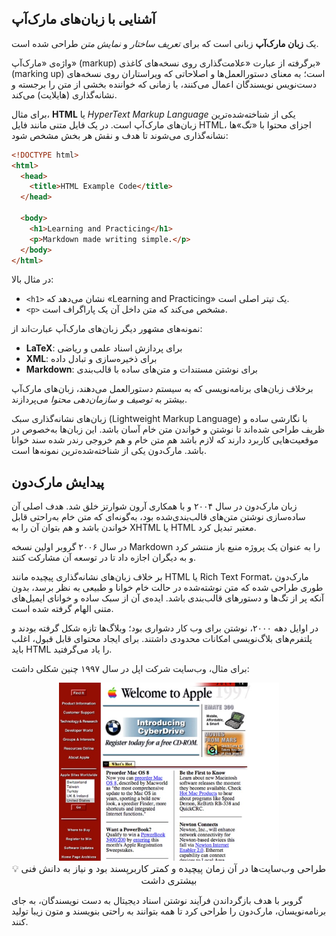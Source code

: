 ## آشنایی با زبان‌های مارک‌آپ

یک **زبان مارک‌آپ** زبانی است که برای _تعریف ساختار_ و _نمایش متن_ طراحی شده است.

واژه‌ی «مارک‌آپ» (markup) برگرفته از عبارت «علامت‌گذاری روی نسخه‌های کاغذی» (marking up) است؛ به معنای دستورالعمل‌ها و اصلاحاتی که ویراستاران روی نسخه‌های دست‌نویس نویسندگان اعمال می‌کنند، یا زمانی که خواننده بخشی از متن را برجسته و نشانه‌گذاری (هایلایت) می‌کند.

برای مثال، **HTML** یا _HyperText Markup Language_ یکی از شناخته‌شده‌ترین زبان‌های مارک‌آپ است. در یک فایل متنی مانند فایل HTML، اجزای محتوا با «تگ»ها نشانه‌گذاری می‌شوند تا هدف و نقش هر بخش مشخص شود:

```html
<!DOCTYPE html>
<html>
  <head>
    <title>HTML Example Code</title>
  </head>

  <body>
    <h1>Learning and Practicing</h1>
    <p>Markdown made writing simple.</p>
  </body>
</html>
```

در مثال بالا:

- `<h1>` نشان می‌دهد که «Learning and Practicing» یک تیتر اصلی است.
- `<p>` مشخص می‌کند که متن داخل آن یک پاراگراف است.

نمونه‌های مشهور دیگر زبان‌های مارک‌آپ عبارت‌اند از:

- **LaTeX**: برای پردازش اسناد علمی و ریاضی
- **XML**: برای ذخیره‌سازی و تبادل داده
- **Markdown**: برای نوشتن مستندات و متن‌های ساده با قالب‌بندی

برخلاف زبان‌های برنامه‌نویسی که به سیستم دستورالعمل می‌دهند، زبان‌های مارک‌آپ بیشتر به _توصیف و سازمان‌دهی محتوا_ می‌پردازند.

زبان‌های نشانه‌گذاری سبک (Lightweight Markup Language) با نگارشی ساده و ظریف طراحی شده‌اند تا نوشتن و خواندن متن خام آسان باشد. این زبان‌ها به‌خصوص در موقعیت‌هایی کاربرد دارند که لازم باشد هم متن خام و هم خروجی رندر شده سند خوانا باشد. مارک‌دون یکی از شناخته‌شده‌ترین نمونه‌ها است.

## پیدایش مارک‌دون

زبان مارک‌دون در سال ۲۰۰۴ و با همکاری آرون شوارتز خلق شد. هدف اصلی آن ساده‌سازی نوشتن متن‌های قالب‌بندی‌شده بود، به‌گونه‌ای که متن خام به‌راحتی قابل خواندن باشد و هم بتوان آن را به XHTML یا HTML معتبر تبدیل کرد.

در سال ۲۰۰۶ گروبر اولین نسخه Markdown را به عنوان یک پروژه منبع باز منتشر کرد و به دیگران اجازه داد تا در توسعه آن مشارکت کنند.

بر خلاف زبان‌های نشانه‌گذاری پیچیده مانند HTML یا Rich Text Format، مارک‌دون طوری طراحی شده که متن نوشته‌شده در حالت خام خوانا و طبیعی به نظر برسد، بدون آنکه پر از تگ‌ها و دستورهای قالب‌بندی باشد. ایده‌ی آن از سبک ساده و خوانای ایمیل‌های متنی الهام گرفته شده است.

در اوایل دهه ۲۰۰۰، نوشتن برای وب کار دشواری بود؛ وبلاگ‌ها تازه شکل گرفته بودند و پلتفرم‌های بلاگ‌نویسی امکانات محدودی داشتند. برای ایجاد محتوای قابل قبول، اغلب باید HTML را یاد می‌گرفتید.

برای مثال، وب‌سایت شرکت اپل در سال ۱۹۹۷ چنین شکلی داشت:

<div style="text-align: center;">
  <img src="../files/markdown/apples-old-website.jpg" alt="وبسایت اپل در اواخر دهه 90" title="وبسایت اپل در اواخر دهه 90"
    style="max-width: 70%; height: auto;">
  <figcaption style="font-size: 15px">💡 طراحی وب‌سایت‌ها در آن زمان پیچیده و کمتر کاربرپسند بود و نیاز به دانش فنی بیشتری داشت</figcaption>
</div>

گروبر با هدف بازگرداندن فرآیند نوشتن اسناد دیجیتال به دست نویسندگان، به جای برنامه‌نویسان، مارک‌دون را طراحی کرد تا همه بتوانند به راحتی بنویسند و متون زیبا تولید کنند.
